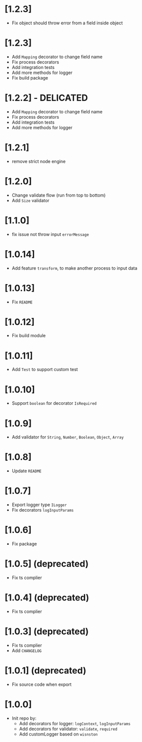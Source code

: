 # [1.2.3]

- Fix object should throw error from a field inside object

# [1.2.3]

- Add `Mapping` decorator to change field name
- Fix process decorators
- Add integration tests
- Add more methods for logger
- Fix build package

# [1.2.2] - DELICATED

- Add `Mapping` decorator to change field name
- Fix process decorators
- Add integration tests
- Add more methods for logger

# [1.2.1]

- remove strict node engine

# [1.2.0]

- Change validate flow (run from top to bottom)
- Add `Size` validator

# [1.1.0]

- fix issue not throw input `errorMessage`

# [1.0.14]

- Add feature `transform`, to make another process to input data

# [1.0.13]

- Fix `README`

# [1.0.12]

- Fix build module

# [1.0.11]

- Add `Test` to support custom test

# [1.0.10]

- Support `boolean` for decorator `IsRequired`

# [1.0.9]

- Add validator for `String`, `Number`, `Boolean`, `Object`, `Array`

# [1.0.8]

- Update `README`

# [1.0.7]

- Export logger type `ILogger`
- Fix decorators `logInputParams`

# [1.0.6]

- Fix package

# [1.0.5] (deprecated)

- Fix ts complier

# [1.0.4] (deprecated)

- Fix ts complier

# [1.0.3] (deprecated)

- Fix ts complier
- Add `CHANGELOG`

# [1.0.1] (deprecated)

- Fix source code when export

# [1.0.0]

- Init repo by:
  - Add decorators for logger: `logContext`, `logInputParams`
  - Add decorators for validator: `validate`, `required`
  - Add customLogger based on `wisnston`
